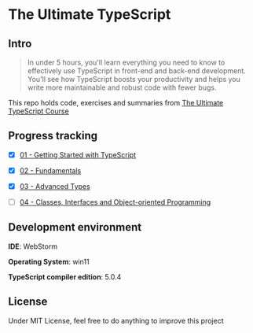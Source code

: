 # The Ultimate TypeScript



## Intro

> In under 5 hours, you'll learn everything you need to know to effectively use TypeScript in front-end and back-end development. You'll see how TypeScript boosts your productivity and helps you write more maintainable and robust code with fewer bugs.

This repo holds code, exercises and summaries from <a href="https://codewithmosh.com/p/the-ultimate-typescript">The Ultimate TypeScript Course</a>



## Progress tracking

- [x] <a href="src/01 - Getting Started with TypeScript">01 - Getting Started with TypeScript</a>
- [x] <a href="src/02 - Fundamentals">02 - Fundamentals</a>
- [x] <a href="src/03 - Advanced Types">03 - Advanced Types</a>
- [ ] <a href="src/04 - Classes, Interfaces and Object-oriented Programming">04 - Classes, Interfaces and Object-oriented Programming</a>



## Development environment

**IDE**: WebStorm

**Operating System**: win11

**TypeScript compiler edition**: 5.0.4



## License

Under MIT License, feel free to do anything to improve this project
